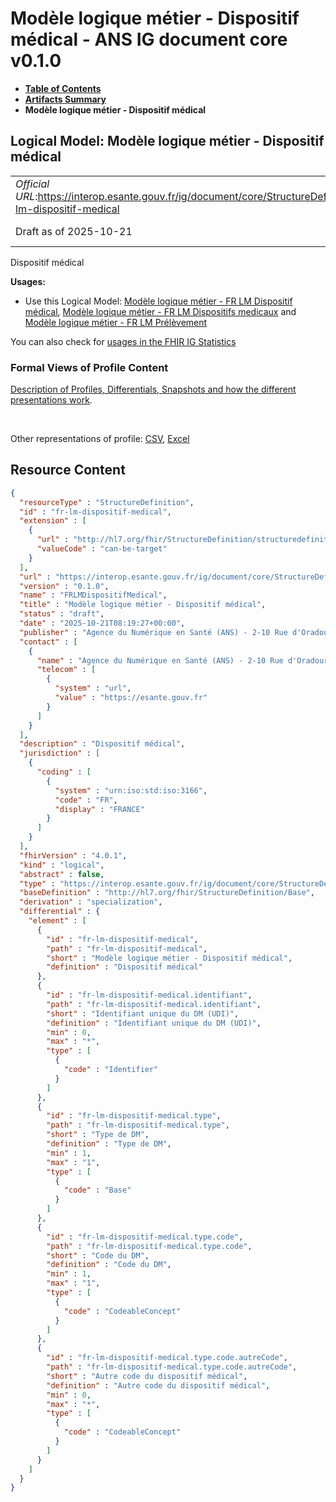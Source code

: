 # Modèle logique métier - Dispositif médical - ANS IG document core v0.1.0

* [**Table of Contents**](toc.md)
* [**Artifacts Summary**](artifacts.md)
* **Modèle logique métier - Dispositif médical**

## Logical Model: Modèle logique métier - Dispositif médical 

| | |
| :--- | :--- |
| *Official URL*:https://interop.esante.gouv.fr/ig/document/core/StructureDefinition/fr-lm-dispositif-medical | *Version*:0.1.0 |
| Draft as of 2025-10-21 | *Computable Name*:FRLMDispositifMedical |

 
Dispositif médical 

**Usages:**

* Use this Logical Model: [Modèle logique métier - FR LM Dispositif médical](StructureDefinition-fr-lm-dispositif-medical-entree.md), [Modèle logique métier - FR LM Dispositifs medicaux](StructureDefinition-fr-lm-dispositifs-medicaux.md) and [Modèle logique métier - FR LM Prélèvement](StructureDefinition-fr-lm-prelevement.md)

You can also check for [usages in the FHIR IG Statistics](https://packages2.fhir.org/xig/ans.document.fr.core|current/StructureDefinition/fr-lm-dispositif-medical)

### Formal Views of Profile Content

 [Description of Profiles, Differentials, Snapshots and how the different presentations work](http://build.fhir.org/ig/FHIR/ig-guidance/readingIgs.html#structure-definitions). 

 

Other representations of profile: [CSV](StructureDefinition-fr-lm-dispositif-medical.csv), [Excel](StructureDefinition-fr-lm-dispositif-medical.xlsx) 



## Resource Content

```json
{
  "resourceType" : "StructureDefinition",
  "id" : "fr-lm-dispositif-medical",
  "extension" : [
    {
      "url" : "http://hl7.org/fhir/StructureDefinition/structuredefinition-type-characteristics",
      "valueCode" : "can-be-target"
    }
  ],
  "url" : "https://interop.esante.gouv.fr/ig/document/core/StructureDefinition/fr-lm-dispositif-medical",
  "version" : "0.1.0",
  "name" : "FRLMDispositifMedical",
  "title" : "Modèle logique métier - Dispositif médical",
  "status" : "draft",
  "date" : "2025-10-21T08:19:27+00:00",
  "publisher" : "Agence du Numérique en Santé (ANS) - 2-10 Rue d'Oradour-sur-Glane, 75015 Paris",
  "contact" : [
    {
      "name" : "Agence du Numérique en Santé (ANS) - 2-10 Rue d'Oradour-sur-Glane, 75015 Paris",
      "telecom" : [
        {
          "system" : "url",
          "value" : "https://esante.gouv.fr"
        }
      ]
    }
  ],
  "description" : "Dispositif médical",
  "jurisdiction" : [
    {
      "coding" : [
        {
          "system" : "urn:iso:std:iso:3166",
          "code" : "FR",
          "display" : "FRANCE"
        }
      ]
    }
  ],
  "fhirVersion" : "4.0.1",
  "kind" : "logical",
  "abstract" : false,
  "type" : "https://interop.esante.gouv.fr/ig/document/core/StructureDefinition/fr-lm-dispositif-medical",
  "baseDefinition" : "http://hl7.org/fhir/StructureDefinition/Base",
  "derivation" : "specialization",
  "differential" : {
    "element" : [
      {
        "id" : "fr-lm-dispositif-medical",
        "path" : "fr-lm-dispositif-medical",
        "short" : "Modèle logique métier - Dispositif médical",
        "definition" : "Dispositif médical"
      },
      {
        "id" : "fr-lm-dispositif-medical.identifiant",
        "path" : "fr-lm-dispositif-medical.identifiant",
        "short" : "Identifiant unique du DM (UDI)",
        "definition" : "Identifiant unique du DM (UDI)",
        "min" : 0,
        "max" : "*",
        "type" : [
          {
            "code" : "Identifier"
          }
        ]
      },
      {
        "id" : "fr-lm-dispositif-medical.type",
        "path" : "fr-lm-dispositif-medical.type",
        "short" : "Type de DM",
        "definition" : "Type de DM",
        "min" : 1,
        "max" : "1",
        "type" : [
          {
            "code" : "Base"
          }
        ]
      },
      {
        "id" : "fr-lm-dispositif-medical.type.code",
        "path" : "fr-lm-dispositif-medical.type.code",
        "short" : "Code du DM",
        "definition" : "Code du DM",
        "min" : 1,
        "max" : "1",
        "type" : [
          {
            "code" : "CodeableConcept"
          }
        ]
      },
      {
        "id" : "fr-lm-dispositif-medical.type.code.autreCode",
        "path" : "fr-lm-dispositif-medical.type.code.autreCode",
        "short" : "Autre code du dispositif médical",
        "definition" : "Autre code du dispositif médical",
        "min" : 0,
        "max" : "*",
        "type" : [
          {
            "code" : "CodeableConcept"
          }
        ]
      }
    ]
  }
}

```
